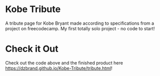 # Kobe Tribute
A tribute page for Kobe Bryant made according to specifications from a project on freecodecamp. My first totally solo project - no code to start!

# Check it Out
Check out the code above and the finished product here https://dzbrand.github.io/Kobe-Tribute/tribute.html!

